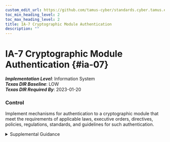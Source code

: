 ```yaml
---
custom_edit_url: https://github.com/tamus-cyber/standards.cyber.tamus.edu/tree/main/static/content/tamus.edu/TAMUS_profile.xml
toc_min_heading_level: 2
toc_max_heading_level: 2
title: IA-7 Cryptographic Module Authentication
description: ""
---
```


# IA-7 Cryptographic Module Authentication {#ia-07}

_**Implementation Level**_: Information System\
_**Texas DIR Baseline**_: LOW\
_**Texas DIR Required By**_: 2023-01-20

### Control

Implement mechanisms for authentication to a cryptographic module that meet the requirements of applicable laws, executive orders, directives, policies, regulations, standards, and guidelines for such authentication.

<details>
  <summary>Supplemental Guidance</summary>

Authentication mechanisms may be required within a cryptographic module to authenticate an operator accessing the module and to verify that the operator is authorized to assume the requested role and perform services within that role.

</details>

